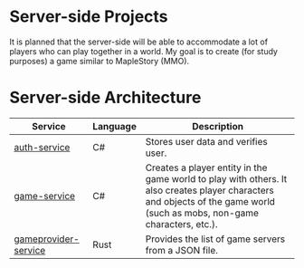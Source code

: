 # Server-side Projects
It is planned that the server-side will be able to accommodate a lot of players who can play together in a world. My goal is to create (for study purposes) a game similar to MapleStory (MMO).

# Server-side Architecture

| Service                                              | Language      | Description                                                    														|
| ---------------------------------------------------- | ------------- | -------------------------------------------------------------------------------------------------------------------------------------------------------------------------------|
| [auth-service](./src/auth-service)                   | C#            | Stores user data and verifies user. 			   															|
| [game-service](./src/game-service)                   | C#            | Creates a player entity in the game world to play with others. It also creates player characters and objects of the game world (such as mobs, non-game characters, etc.). 	|
| [gameprovider-service](./src/gameprovider-service)   | Rust          | Provides the list of game servers from a JSON file. 																|
